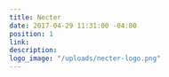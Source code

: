 ```yaml
---
title: Necter
date: 2017-04-29 11:31:00 -04:00
position: 1
link: 
description: 
logo_image: "/uploads/necter-logo.png"
---
```


